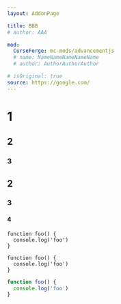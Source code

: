 ```yaml
---
layout: AddonPage

title: BBB
# author: AAA

mod:
  CurseForge: mc-mods/advancementjs
  # name: NameNameNameNameName
  # author: AuthorAuthorAuthor

# isOriginal: true
source: https://google.com/
---
```


# 1

## 2

### 3

## 2

### 3

#### 4

```
function foo() {
  console.log('foo')
}
```
```b
function foo() {
  console.log('foo')
}
```
```js
function foo() {
  console.log('foo')
}
```